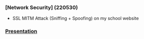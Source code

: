 ### [Network Security] (220530)
- SSL MITM Attack (Sniffing + Spoofing) on my school website

### [Presentation]()
